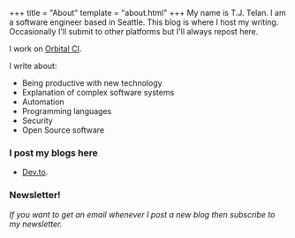 +++
title = "About"
template = "about.html"
+++
My name is T.J. Telan. I am a software engineer based in Seattle. This blog is where I host my writing. Occasionally I'll submit to other platforms but I'll always repost here.

I work on [Orbital CI](https://github.com/orbitalci/orbital).

I write about:

* Being productive with new technology 
* Explanation of complex software systems
* Automation
* Programming languages
* Security
* Open Source software

### I post my blogs here 
* [Dev.to](https://dev.to/tjtelan).

### Newsletter!

_If you want to get an email whenever I post a new blog then subscribe to my newsletter._

<!-- In the about.html template, I have the newsletter form included after here. -->